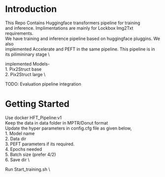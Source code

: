# Introduction 

This Repo Contains Huggingface transformers pipeline for training \
and inference. Implimentations are mainly for Lockbox Img2Txt requirements.\
We have training and inference pipeline based on huggingface pluggins. We also \
implemented Accelerate and PEFT in the same pipeline. This pipeline is in its pilimininary stage \

implemented Models- \
    1. Pix2Struct base \
    2. Pix2Struct large \


TODO: Evaluation pipeline integration



# Getting Started

Use docker HFT_Pipeline:v1 \
Keep the data in data folder in MPTR/Donut format \
Update the hyper parameters in config.cfg file as given below, \
    1. Model name \
    2. Data dir \
    3. PEFT parameters if its required. \
    4. Epochs needed \
    5. Batch size (prefer 4/2) \
    6. Save dir \

Run Start_training.sh \


